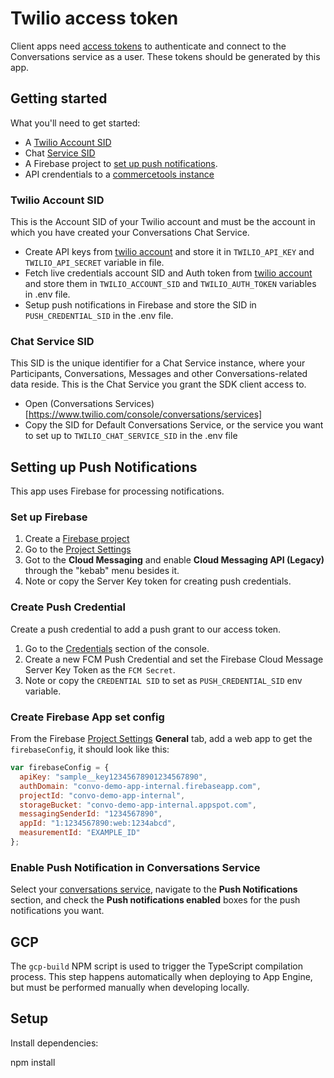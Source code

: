 # Twilio access token
Client apps need [access tokens](https://www.twilio.com/docs/conversations/create-tokens) to authenticate and connect to the Conversations service as a user. These tokens should be generated by this app.

## Getting started

What you'll need to get started:

- A [Twilio Account SID](#twilio-account-sid)
- Chat [Service SID](#chat-service-sid)
- A Firebase project to [set up push notifications](#setting-up-push-notifications).
- API crendentials to a [commercetools instance](https://docs.commercetools.com/getting-started/create-api-client)

### Twilio Account SID
This is the Account SID of your Twilio account and must be the account in which you have created your Conversations Chat Service. 
- Create API keys from [twilio account](https://www.twilio.com/console/project/api-keys) and store it in `TWILIO_API_KEY` and `TWILIO_API_SECRET` variable in  file.
- Fetch live credentials account SID and Auth token from [twilio account](https://www.twilio.com/console/project/api-keys) and store them in  `TWILIO_ACCOUNT_SID` and `TWILIO_AUTH_TOKEN` variables in .env file.
- Setup push notifications in Firebase and store the SID in `PUSH_CREDENTIAL_SID` in the .env file.

### Chat Service SID
This SID is the unique identifier for a Chat Service instance, where your Participants, Conversations, Messages and other Conversations-related data reside. This is the Chat Service you grant the SDK client access to.
- Open (Conversations Services)[https://www.twilio.com/console/conversations/services]
- Copy the SID for Default Conversations Service, or the service you want to set up to `TWILIO_CHAT_SERVICE_SID` in the .env file

## Setting up Push Notifications

This app uses Firebase for processing notifications.
### Set up Firebase

1. Create a [Firebase project](https://firebase.google.com)
2. Go to the [Project Settings](https://console.firebase.google.com/project/_/settings/general/)
3. Got to the **Cloud Messaging** and enable **Cloud Messaging API (Legacy)** through the "kebab" menu besides it.
4. Note or copy the Server Key token for creating push credentials. 

### Create Push Credential

Create a push credential to add a push grant to our access token. 
1. Go to the [Credentials](twilio.com/console/project/credentials/push-credentials) section of the console.
2. Create a new FCM Push Credential and set the Firebase Cloud Message Server Key Token as the `FCM Secret`.
3. Note or copy the `CREDENTIAL SID` to set as `PUSH_CREDENTIAL_SID` env variable. 

### Create Firebase App set config

From the Firebase [Project Settings](https://console.firebase.google.com/project/_/settings/general/) **General** tab, add a web app to get the `firebaseConfig`, it should look like this:

```javascript
var firebaseConfig = {
  apiKey: "sample__key12345678901234567890",
  authDomain: "convo-demo-app-internal.firebaseapp.com",
  projectId: "convo-demo-app-internal",
  storageBucket: "convo-demo-app-internal.appspot.com",
  messagingSenderId: "1234567890",
  appId: "1:1234567890:web:1234abcd",
  measurementId: "EXAMPLE_ID"
};
```

### Enable Push Notification in Conversations Service

Select your [conversations service](https://www.twilio.com/console/conversations/services), navigate to the **Push Notifications** section, and check the **Push notifications enabled** boxes for the push notifications you want. 

## GCP
The `gcp-build` NPM script is used to trigger the TypeScript compilation
process. This step happens automatically when deploying to App Engine, but must
be performed manually when developing locally.

## Setup

Install dependencies:

   npm install